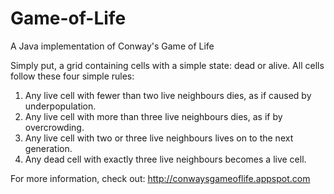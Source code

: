 # Game-of-Life
A Java implementation of Conway's Game of Life

Simply put, a grid containing cells with a simple state: dead or alive.
All cells follow these four simple rules:

1. Any live cell with fewer than two live neighbours dies, as if caused by underpopulation.
2. Any live cell with more than three live neighbours dies, as if by overcrowding.
3. Any live cell with two or three live neighbours lives on to the next generation.
4. Any dead cell with exactly three live neighbours becomes a live cell.

For more information, check out:
http://conwaysgameoflife.appspot.com
